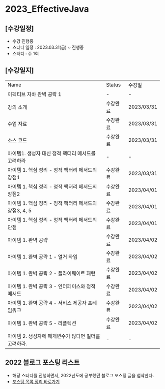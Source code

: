 # 2023_EffectiveJava

## [수강일정]
- 수강 진행중
- 스터디 일정 : 2023.03.31(금) ~ 진행중 
- 스터디 : 주 1회

## [수강일지]
| | | |
|-|-|-|
|Name|Status|수강일|
|이펙티브 자바 완벽 공략 1|-|-|
|강의 소개|수강완료|2023/03/31|
|수업 자료|수강완료|2023/03/31|
|소스 코드|수강완료|2023/03/31|
|아이템1. 생성자 대신 정적 팩터리 메서드를 고려하라|-|-|
|아이템 1. 핵심 정리 - 정적 팩터리 메서드의 장점1|수강완료|2023/03/31|
|아이템 1. 핵심 정리 - 정적 팩터리 메서드의 장점2|수강완료|2023/04/01|
|아이템 1. 핵심 정리 - 정적 팩터리 메서드의 장점3, 4, 5|수강완료|2023/04/01|
|아이템 1. 핵심 정리 - 정적 팩터리 메서드의 단점|수강완료|2023/04/01|
|아이템 1. 완벽 공략|수강완료|2023/04/02|
|아이템 1. 완벽 공략 1 - 열거 타입|수강완료|2023/04/02|
|아이템 1. 완벽 공략 2 - 플라이웨이트 패턴|수강완료|2023/04/02|
|아이템 1. 완벽 공략 3 - 인터페이스와 정적 메서드|수강완료|2023/04/02|
|아이템 1. 완벽 공략 4 - 서비스 제공자 프레임워크|수강완료|2023/04/02|
|아이템 1. 완벽 공략 5 - 리플렉션|수강완료|2023/04/02|
|아이템 2. 생성자에 매개변수가 많다면 빌더를 고려하라.|-|-|

## 2022 블로그 포스팅 리스트
- 해당 스터디를 진행하면서, 2022년도에 공부했던 블로그 포스팅 글을 첨삭한다.
- [포스팅 목록 정리 바로가기](https://devfunny.tistory.com/865)
